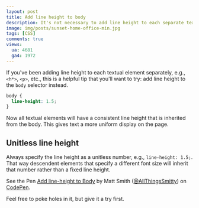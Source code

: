 ```yaml
---
layout: post
title: Add line height to body
description: It's not necessary to add line height to each separate textual element. Here's a helpful tip for elements to inherit line height from the body.
image: img/posts/sunset-home-office-min.jpg
tags: [CSS]
comments: true
views:
  ua: 4681
  ga4: 1972
---
```


If you've been adding line height to each textual element separately, e.g., `<h*>`, `<p>`, etc., this is a helpful tip that you'll want to try: add line height to the `body` selector instead.

```css
body {
  line-height: 1.5;
}
```

Now all textual elements will have a consistent line height that is inherited from the body. This gives text a more uniform display on the page.

## Unitless line height

Always specify the line height as a unitless number, e.g., `line-height: 1.5;`. That way descendent elements that specify a different font size will inherit that number rather than a fixed line height.

<div class="embed">
  <p class="codepen" data-height="450" data-slug-hash="VjbdYd" data-default-tab="result" data-user="AllThingsSmitty" data-embed-version="2" data-pen-title="Add line-height to Body" class="codepen">See the Pen <a href="http://codepen.io/AllThingsSmitty/pen/VjbdYd/">Add line-height to Body</a> by Matt Smith (<a href="http://codepen.io/AllThingsSmitty">@AllThingsSmitty</a>) on <a href="http://codepen.io">CodePen</a>.</p>
  <script async src="https://production-assets.codepen.io/assets/embed/ei.js"></script>
</div>

Feel free to poke holes in it, but give it a try first.